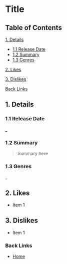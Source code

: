 # Title

## Table of Contents

[1. Details](#1-details)

* [1.1 Release Date](#11-release-date)
* [1.2 Summary](#12-summary)
* [1.3 Genres](#13-genres)

[2. Likes](#2-likes)

[3. Dislikes](#3-dislikes)

[Back Links](#back-links)

## 1. Details

### 1.1 Release Date

_

### 1.2 Summary

> Summary here

### 1.3 Genres

_

## 2. Likes

* Item 1

## 3. Dislikes

* Item 1

### Back Links

* [Home](./../../home.md)
